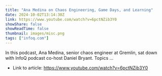 ```yaml
---
title: "Ana Medina on Chaos Engineering, Game Days, and Learning"
date: 2024-10-02T13:14:30Z
link: https://www.youtube.com/watch?v=6pctNZib3Y0
showShare: false
showReadTime: false
thumbnail: images/misc.png
tags: ["infoq.com"]
---
```

In this podcast, Ana Medina, senior chaos engineer at Gremlin, sat down with InfoQ podcast co-host Daniel Bryant. Topics ...

- Link to article: https://www.youtube.com/watch?v=6pctNZib3Y0